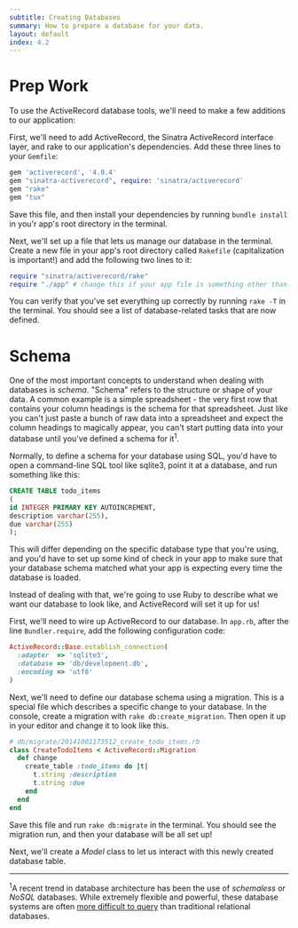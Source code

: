 ```yaml
---
subtitle: Creating Databases
summary: How to prepare a database for your data.
layout: default
index: 4.2
---
```


# Prep Work

To use the ActiveRecord database tools, we'll need to make a few additions to our application:

First, we'll need to add ActiveRecord, the Sinatra ActiveRecord interface layer, and rake to our application's dependencies. Add these three lines to your `Gemfile`:

```ruby
gem 'activerecord', '4.0.4'
gem "sinatra-activerecord", require: 'sinatra/activerecord'
gem "rake"
gem "tux"
```

Save this file, and then install your dependencies by running `bundle install` in you'r app's root directory in the terminal.

Next, we'll set up a file that lets us manage our database in the terminal. Create a new file in your app's root directory called `Rakefile` (capitalization is important!) and add the following two lines to it:

```ruby
require "sinatra/activerecord/rake"
require "./app" # change this if your app file is something other than "app.rb"
```

You can verify that you've set everything up correctly by running `rake -T` in the terminal. You should see a list of database-related tasks that are now defined.

# Schema

One of the most important concepts to understand when dealing with databases is *schema*. "Schema" refers to the structure or shape of your data. A common example is a simple spreadsheet - the very first row that contains your column headings is the schema for that spreadsheet. Just like you can't just paste a bunch of raw data into a spreadsheet and expect the column headings to magically appear, you can't start putting data into your database until you've defined a schema for it<sup>1</sup>.

Normally, to define a schema for your database using SQL, you'd have to open a command-line SQL tool like sqlite3, point it at a database, and run something like this:

```sql
CREATE TABLE todo_items
(
id INTEGER PRIMARY KEY AUTOINCREMENT,
description varchar(255),
due varchar(255)
);
```

This will differ depending on the specific database type that you're using, and you'd have to set up some kind of check in your app to make sure that your database schema matched what your app is expecting every time the database is loaded.

Instead of dealing with that, we're going to use Ruby to describe what we want our database to look like, and ActiveRecord will set it up for us!

First, we'll need to wire up ActiveRecord to our database. In `app.rb`, after the line `Bundler.require`, add the following configuration code:

```ruby
ActiveRecord::Base.establish_connection(
  :adapter  => 'sqlite3',
  :database => 'db/development.db',
  :encoding => 'utf8'
)
```

Next, we'll need to define our database schema using a migration. This is a special file which describes a specific change to your database. In the console, create a migration with `rake db:create_migration`. Then open it up in your editor and change it to look like this.

```ruby
# db/migrate/20141001173512_create_todo_items.rb
class CreateTodoItems < ActiveRecord::Migration
  def change
    create_table :todo_items do |t|
      t.string :description
      t.string :due
    end
  end
end
```

Save this file and run `rake db:migrate` in the terminal. You should see the migration run, and then your database will be all set up!

Next, we'll create a *Model* class to let us interact with this newly created database table.

----

<sup>1</sup>A recent trend in database architecture has been the use of *schemaless* or *NoSQL* databases. While extremely flexible and powerful, these database systems are often [more difficult to query](http://howfuckedismydatabase.com/nosql/) than traditional relational databases.

